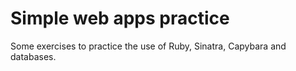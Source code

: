 # Simple web apps practice

Some exercises to practice the use of Ruby, Sinatra, Capybara and databases.
